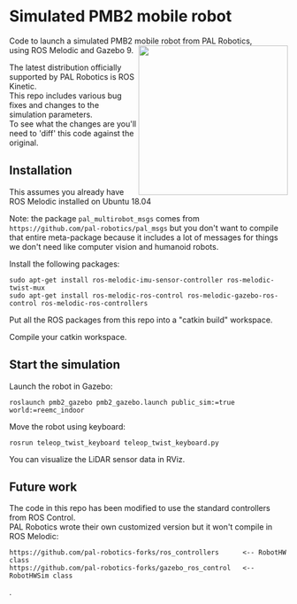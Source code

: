 # Simulated PMB2 mobile robot

Code to launch a simulated PMB2 mobile robot from PAL Robotics, <img src="https://i.imgur.com/xa2uovp.png" width="270" align="right">  
using ROS Melodic and Gazebo 9.

The latest distribution officially supported by PAL Robotics is ROS Kinetic.  
This repo includes various bug fixes and changes to the simulation parameters.  
To see what the changes are you'll need to 'diff' this code against the original.  

## Installation

This assumes you already have ROS Melodic installed on Ubuntu 18.04

Note: the package `pal_multirobot_msgs` comes from `https://github.com/pal-robotics/pal_msgs` but you don't want to compile that entire meta-package because it includes a lot of messages for things we don't need like computer vision and humanoid robots.  

Install the following packages: 
```
sudo apt-get install ros-melodic-imu-sensor-controller ros-melodic-twist-mux
sudo apt-get install ros-melodic-ros-control ros-melodic-gazebo-ros-control ros-melodic-ros-controllers
```

Put all the ROS packages from this repo into a "catkin build" workspace.

Compile your catkin workspace.

## Start the simulation

Launch the robot in Gazebo:  
```
roslaunch pmb2_gazebo pmb2_gazebo.launch public_sim:=true world:=reemc_indoor
```

Move the robot using keyboard:  
```
rosrun teleop_twist_keyboard teleop_twist_keyboard.py
```

You can visualize the LiDAR sensor data in RViz.



## Future work

The code in this repo has been modified to use the standard controllers from ROS Control.  
PAL Robotics wrote their own customized version but it won't compile in ROS Melodic:  
```
https://github.com/pal-robotics-forks/ros_controllers      <-- RobotHW class
https://github.com/pal-robotics-forks/gazebo_ros_control   <-- RobotHWSim class
```


.
